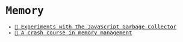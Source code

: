 <samp>

# Memory

- [📝 Experiments with the JavaScript Garbage Collector](https://dev.to/codux/experiments-with-the-javascript-garbage-collector-2ae3)
- [📝 A crash course in memory management](https://hacks.mozilla.org/2017/06/a-crash-course-in-memory-management)

</samp>
